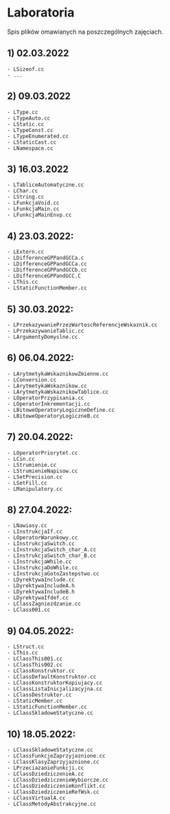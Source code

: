 # Laboratoria

Spis plików omawianych na poszczególnych zajęciach.

## 1) 02.03.2022
    - LSizeof.cc
    - ...

## 2) 09.03.2022
    - LType.cc
    - LTypeAuto.cc
    - LStatic.cc
    - LTypeConst.cc
    - LTypeEnumerated.cc
    - LStaticCast.cc
    - LNamespace.cc

## 3) 16.03.2022
    - LTabliceAutomatyczne.cc
    - LChar.cc
    - LString.cc
    - LFunkcjaVoid.cc
    - LFunkcjaMain.cc
    - LFunkcjaMainEnvp.cc

## 4) 23.03.2022:
    - LExtern.cc
    - LDifferenceGPPandGCCa.c
    - LDifferenceGPPandGCCa.cc
    - LDifferenceGPPandGCCb.cc
    - LDifferenceGPPandGCC.C
    - LThis.cc
    - LStaticFunctionMember.cc

## 5) 30.03.2022:
    - LPrzekazywaniePrzezWartoscReferencjeWskaznik.cc
    - LPrzekazywanieTablic.cc
    - LArgumentyDomyslne.cc

## 6) 06.04.2022:
    - LArytmetykaWskaznikowZmienne.cc
    - LConversion.cc
    - LArytmetykaWskaznikow.cc
    - LArytmetykaWskaznikowTablice.cc
    - LOperatorPrzypisania.cc
    - LOperatorInkrementacji.cc
    - LBitoweOperatoryLogiczneDefine.cc
    - LBitoweOperatoryLogiczneB.cc

## 7) 20.04.2022:
    - LOperatorPriorytet.cc
    - LCin.cc
    - LStrumienie.cc
    - LStrumienieNapisow.cc
    - LSetPrecision.cc
    - LSetFill.cc
    - LManipulatory.cc

## 8) 27.04.2022:
    - LNawiasy.cc
    - LInstrukcjaIf.cc
    - LOperatorWarunkowy.cc
    - LInstrukcjaSwitch.cc
    - LInstrukcjaSwitch_char_A.cc
    - LInstrukcjaSwitch_char_B.cc
    - LInstrukcjaWhile.cc
    - LInstrukcjaDoWhile.cc
    - LInstrukcjaGotoZastepstwo.cc
    - LDyrektywaInclude.cc
    - LDyrektywaIncludeA.h
    - LDyrektywaIncludeB.h
    - LDyrektywaIfdef.cc
    - LClassZagniezdzanie.cc
    - LClass001.cc

## 9) 04.05.2022:
    - LStruct.cc
    - LThis.cc
    - LClassThis001.cc
    - LClassThis002.cc
    - LClassKonstruktor.cc
    - LClassDefaultKonstruktor.cc
    - LClassKonstruktorKopiujacy.cc
    - LClassListaInicjalizacyjna.cc
    - LClassDestruktor.cc
    - LStaticMember.cc
    - LStaticFunctionMember.cc
    - LClassSkladoweStatyczne.cc

## 10) 18.05.2022:
    - LClassSkladoweStatyczne.cc
    - LClassFunkcjeZaprzyjaznione.cc
    - LClassKlasyZaprzyjaznione.cc
    - LPrzeciazanieFunkcji.cc
    - LClassDziedziczenieA.cc
    - LClassDziedziczenieWybiorcze.cc
    - LClassDziedziczenieKonflikt.cc
    - LClassDziedziczenieRefWsk.cc
    - LClassVirtualA.cc
    - LClassMetodyAbstrakcyjne.cc

